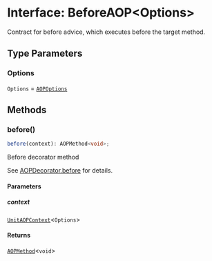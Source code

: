 # Interface: BeforeAOP\<Options\>

Contract for before advice, which executes before the target method.

## Type Parameters

### Options

`Options` = [`AOPOptions`](../type-aliases/AOPOptions.md)

## Methods

### before()

```ts
before(context): AOPMethod<void>;
```

Before decorator method

See [AOPDecorator.before](../classes/AOPDecorator.md#before-2) for details.

#### Parameters

##### context

[`UnitAOPContext`](../type-aliases/UnitAOPContext.md)\<`Options`\>

#### Returns

[`AOPMethod`](../type-aliases/AOPMethod.md)\<`void`\>
